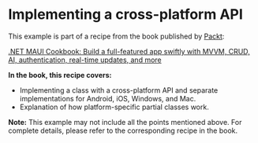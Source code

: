 # Implementing a cross-platform API
This example is part of a recipe from the book published by [Packt](https://www.packtpub.com/en-us?utm_source=github):

[.NET MAUI Cookbook: Build a full-featured app swiftly with MVVM, CRUD, AI, authentication, real-time updates, and more](https://www.packtpub.com/en-IT/product/net-maui-cookbook-9781835464625)

**In the book, this recipe covers:**
- Implementing a class with a cross-platform API and separate implementations for Android, iOS, Windows, and Mac.
- Explanation of how platform-specific partial classes work.

**Note:** This example may not include all the points mentioned above. For complete details, please refer to the corresponding recipe in the book.